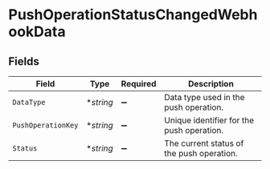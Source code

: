 # PushOperationStatusChangedWebhookData


## Fields

| Field                                     | Type                                      | Required                                  | Description                               |
| ----------------------------------------- | ----------------------------------------- | ----------------------------------------- | ----------------------------------------- |
| `DataType`                                | **string*                                 | :heavy_minus_sign:                        | Data type used in the push operation.     |
| `PushOperationKey`                        | **string*                                 | :heavy_minus_sign:                        | Unique identifier for the push operation. |
| `Status`                                  | **string*                                 | :heavy_minus_sign:                        | The current status of the push operation. |